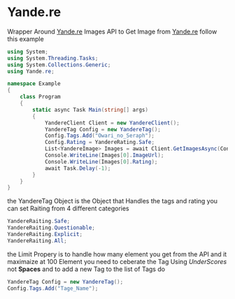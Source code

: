 # Yande.re
Wrapper Around [Yande.re](https://www.yande.re) Images API
to Get Image from [Yande.re](https:www.yande.re) follow this example

```cs
using System;
using System.Threading.Tasks;
using System.Collections.Generic;
using Yande.re;

namespace Example
{
    class Program
    {
        static async Task Main(string[] args)
        {
            YandereClient Client = new YandereClient();
            YandereTag Config = new YandereTag();
            Config.Tags.Add("Owari_no_Seraph");
            Config.Rating = YandereRating.Safe;
            List<YandereImage> Images = await Client.GetImagesAsync(Config);
            Console.WriteLine(Images[0].ImageUrl);
            Console.WriteLine(Images[0].Rating);
            await Task.Delay(-1);
        }
    }
}
```
the YandereTag Object is the Object that Handles the tags and rating 
you can set Raiting from 4 different categories 
```cs
YandereRaiting.Safe;
YandereRaiting.Questionable;
YandereRaiting.Explicit;
YandereRaiting.All;
```
the Limit Propery is to handle how many element you get from the API and it maximaize at 100 Element
you need to ceberate the Tag Using _UnderScores_ not **Spaces**
and to add a new Tag to the list of Tags do

```cs
YandereTag Config = new YandereTag();
Config.Tags.Add("Tage_Name");
```

